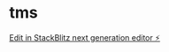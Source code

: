 # tms

[Edit in StackBlitz next generation editor ⚡️](https://stackblitz.com/~/github.com/itscarvach/tms)